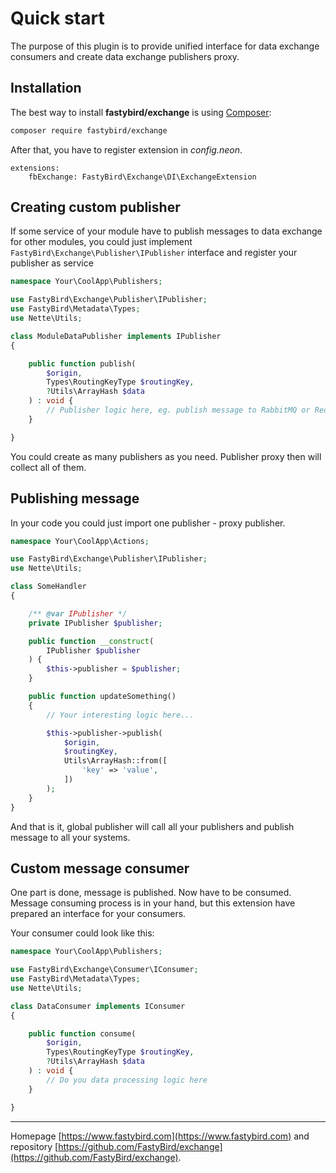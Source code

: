 # Quick start

The purpose of this plugin is to provide unified interface for data exchange consumers and create data exchange
publishers proxy.

## Installation

The best way to install **fastybird/exchange** is using [Composer](http://getcomposer.org/):

```sh
composer require fastybird/exchange
```

After that, you have to register extension in *config.neon*.

```neon
extensions:
    fbExchange: FastyBird\Exchange\DI\ExchangeExtension
```

## Creating custom publisher

If some service of your module have to publish messages to data exchange for other modules, you could just
implement `FastyBird\Exchange\Publisher\IPublisher` interface and register your publisher as service

```php
namespace Your\CoolApp\Publishers;

use FastyBird\Exchange\Publisher\IPublisher;
use FastyBird\Metadata\Types;
use Nette\Utils;

class ModuleDataPublisher implements IPublisher
{

    public function publish(
        $origin,
        Types\RoutingKeyType $routingKey,
        ?Utils\ArrayHash $data
    ) : void {
        // Publisher logic here, eg. publish message to RabbitMQ or Redis etc. 
    }

}
```

You could create as many publishers as you need. Publisher proxy then will collect all of them.

## Publishing message

In your code you could just import one publisher - proxy publisher.

```php
namespace Your\CoolApp\Actions;

use FastyBird\Exchange\Publisher\IPublisher;
use Nette\Utils;

class SomeHandler
{

    /** @var IPublisher */
    private IPublisher $publisher;

    public function __construct(
        IPublisher $publisher
    ) {
        $this->publisher = $publisher;
    }

    public function updateSomething()
    {
        // Your interesting logic here...

        $this->publisher->publish(
            $origin,
            $routingKey,
            Utils\ArrayHash::from([
                'key' => 'value',
            ])
        );
    }
}
```

And that is it, global publisher will call all your publishers and publish message to all your systems.

## Custom message consumer

One part is done, message is published. Now have to be consumed. Message consuming process is in your hand, but this
extension have prepared an interface for your consumers.

Your consumer could look like this:

```php
namespace Your\CoolApp\Publishers;

use FastyBird\Exchange\Consumer\IConsumer;
use FastyBird\Metadata\Types;
use Nette\Utils;

class DataConsumer implements IConsumer
{

    public function consume(
		$origin,
		Types\RoutingKeyType $routingKey,
		?Utils\ArrayHash $data
    ) : void {
        // Do you data processing logic here 
    }

}
```

***
Homepage [https://www.fastybird.com](https://www.fastybird.com) and
repository [https://github.com/FastyBird/exchange](https://github.com/FastyBird/exchange).
